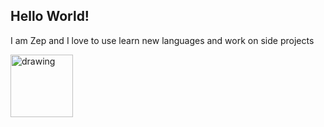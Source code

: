 ## Hello World!

I am Zep and I love to use learn new languages and work on side projects 

<img src="https://octodex.github.com/images/chellocat.jpg" alt="drawing" width="100"/>
